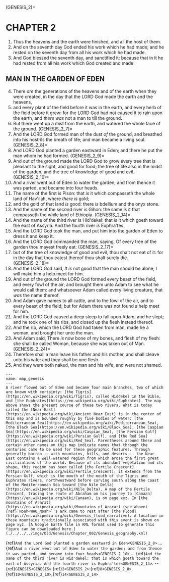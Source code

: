 (GENESIS_2)=
# CHAPTER 2

1. Thus the heavens and the earth were finished, and all the host of them.
1. And on the seventh day God ended his work which he had made; and he rested on the seventh day from all his work which he had made.
1. And God blessed the seventh day, and sanctified it: because that in it he had rested from all his work which God created and made.

## MAN IN THE GARDEN OF EDEN
4. There *are* the generations of the heavens and of the earth when they were created, in the day that the LORD God made the earth and the heavens,
1. and every plant of the field before it was in the earth, and every herb of the field before it grew: for the LORD God had not caused it to rain upon the earth, and *there was* not a man to till the ground.
1. But there went up a mist from the earth, and watered the whole face of the ground.
(GENESIS_2_7)=
7. And the LORD God formed man of the dust *of* the ground, and breathed into his nostrils the breath of life; and man became a living soul.
(GENESIS_2_8)=
8. And LORD God planted a garden eastward in Eden; and there he put the man whom he had formed.
(GENESIS_2_9)=
9. And out of the ground made the LORD God to grow every tree that is pleasant to the sight, and good for food; the tree of life also in the midst of the garden, and the tree of knowledge of good and evil.
(GENESIS_2_10)=
10. And a river went out of Eden to water the garden; and from thence it was parted, and became into four heads.
1. The name of the first *is* Pison: that *is* it which compasseth the whole land of Hav'ilah, where *there is* gold;
1. and the gold of that land *is* good: there *is* bdellium and the onyx stone.
1. And the name of the second river is Gihon: the same *is* it that compasseth the while land of Ethiopia.
(GENESIS_2_14)=
14. And the name of the third river is Hid'dekel: that *is* it which goeth toward the east of Assyria. And the fourth river *is* Euphra'tes.
1. And the LORD God took the man, and put him into the garden of Eden to dress it and keep it.
1. And the LORD God commanded the man, saying, Of every tree of the garden thou mayest freely eat:
(GENESIS_2_17)=
17. but of the tree of knowledge of good and evil, thou shalt not eat of it: for in the day that thou eatest thereof thou shalt surely die.
(GENESIS_2_18)=
18. And the LORD God said, *It is* not good that the man should be alone; I will make him a help meet for him.
1. And out of the ground the LORD God formed every beast of the field, and every fowl of the air; and brought them unto Adam to see what he would call them: and whatsoever Adam called every living creature, that *was* the name thereof.
1. And Adam gave names to all cattle, and to the fowl of the air, and to every beast of the field; but for Adam there was not found a help meet for him.
1. And the LORD God caused a deep sleep to fall upon Adam, and he slept; and he took one of his ribs, and closed up the flesh instead thereof.
1. And the rib, which the LORD God had taken from man, made he a woman, and brought her unto the man. 
1. And Adam said, There *is* now bone of my bones, and flesh of my flesh: she shall be called Woman, because she was taken out of Man.
(GENESIS_2_24)=
24. Therefore shall a man leave his father and his mother, and shall cleave unto his wife: and they shall be one flesh.
1. And they were both naked, the man and his wife, and were not shamed.


```{figure} ./../../../imgs/Old/Genesis/Chapter_002/map.png
---
name: map_genesis
---
A river flowed out of Eden and became four main branches, two of which are known with certainty: [the Tigris](https://en.wikipedia.org/wiki/Tigris), called Hiddekel in the Bible, and [the Euphrates](https://en.wikipedia.org/wiki/Euphrates). The map above shows the present course of these two rivers. What is today called the [Near East](https://en.wikipedia.org/wiki/Ancient_Near_East) is in the center of this map and is bounded roughly by five bodies of water: [the Mediterranean Sea](https://en.wikipedia.org/wiki/Mediterranean_Sea), [the Black Sea](https://en.wikipedia.org/wiki/Black_Sea), [the Caspian Sea](https://en.wikipedia.org/wiki/Caspian_Sea), [the Persian Gulf](https://en.wikipedia.org/wiki/Persian_Gulf), and [the Red Sea](https://en.wikipedia.org/wiki/Red_Sea). Parentheses around these and certain other names on this map indicate names that through the centuries came to be used for these geographic features. Through generally barren -- with mountains, hills, and deserts -- the Near East contains a well-watered region from which arose the first great civilizations of the world. Because of its abundant vegetation and its shape, this region has been called [the Fertile Crescent](https://en.wikipedia.org/wiki/Fertile_Crescent); it extends from the Persian Gulf, which is the mouth of the mouth of the Tigris and Euphrates rivers, northwestward before curving south along the coast of the Mediterranean Sea toward [the Nile Delta](https://en.wikipedia.org/wiki/Nile_Delta). A map of the Fertile Crescent, tracing the route of Abraham on his journey to [Canaan](https://en.wikipedia.org/wiki/Canaan), is on page xyz. In [the mountains of Ararat](https://en.wikipedia.org/wiki/Mountains_of_Ararat) (see above) {ref}`Noah<WHO_Noah>`'s ark came to rest after [the Flood](https://en.wikipedia.org/wiki/Genesis_flood_narrative). A location in these mountains traditionally associated with this event is shown on page xyz. [A Google Earth file in KML format used to generate this figure can be downloaded here.](./../../../imgs/Old/Genesis/Chapter_002/Genesis_geography.kml)
```

{ref}`And the Lord God planted a garden eastward in Eden<GENESIS_2_8>` ... {ref}`And a river went out of Eden to water the garden; and from thence it was parted, and became into four heads<GENESIS_2_10>` ... {ref}`And the name of the third river is Hid'dekel: that is which goeth toward the east of Assyria. And the fourth river is Euphra'tes<GENESIS_2_14>`. -- {ref}`GENESIS<GENESIS>` {ref}`2<GENESIS_2>`:{ref}`8<GENESIS_2_8>`,{ref}`10<GENESIS_2_10>`,{ref}`14<GENESIS_2_14>`